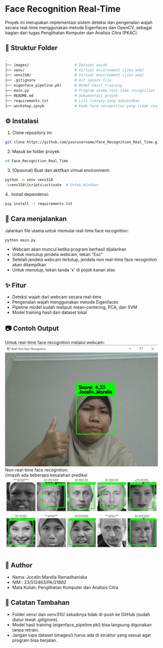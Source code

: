 ﻿# Face Recognition Real-Time
Proyek ini merupakan implementasi sistem deteksi dan pengenalan wajah secara real-time menggunakan metode Eigenfaces dan OpenCV, sebagai bagian dari tugas Penglihatan Komputer dan Analisis Citra (PKAC).

## 📁 Struktur Folder
```bash
.
├── images/                     # Dataset wajah
├── venv/                       # Virtual environment (jika ada)
├── venv310/                    # Virtual environment (jika ada)
├── .gitignore                  # Git ignore file
├── eigenface_pipeline.pkl      # Model hasil training
├── main.py                     # Program utama real-time recognition
├── README.md                   # Dokumentasi proyek
├── requirements.txt            # List library yang dibutuhkan
├── workshop.ipnyb              # Kode face recognition yang tidak real-time ditambah dengan dataset images Jocelin_Marella
```

## ⚙️ Instalasi
1. Clone repository ini:
```bash
git clone https://github.com/yourusername/Face_Recognition_Real_Time.git
```
2. Masuk ke folder proyek:
```bash
cd Face_Recognition_Real_Time
```
3. (Opsional) Buat dan aktifkan virtual environment:
```bash
python -m venv venv310
.\venv310\Scripts\activate  # Untuk Windows
```
4.. Install dependensi:
```bash
pip install -r requirements.txt
```

## 🚀 Cara menjalankan
Jalankan file utama untuk memulai real-time face recognition:
```python
python main.py
```
- Webcam akan muncul ketika program berhasil dijalankan
- Untuk menutup jendela webcam, tekan "Esc"
- Setelah jendela webcam tertutup, jendela non real-time face recognition akan ditampilkan
- Untuk menutup, tekan tanda 'x' di pojok kanan atas

## ✨ Fitur
- Deteksi wajah dari webcam secara real-time
- Pengenalan wajah menggunakan metode Eigenfaces
- Pipeline model sudah meliputi mean-centering, PCA, dan SVM
- Model training hasil dari dataset lokal

## 📷 Contoh Output
Untuk real-time face recognition melalui webcam:
![Real-Time Face Recognition](preview.jpg)
Non-real-time face recognition:  
//masih ada beberapa kesalahan prediksi
![Non Real-Time Face Recognition](preview2.png)

## 👤 Author
- Nama: Jocelin Marella Ramadhaniska
- NIM : 23/512463/PA/21882
- Mata Kuliah: Penglihatan Komputer dan Analisis Citra

## 📌 Catatan Tambahan
- Folder venv/ dan venv310/ sebaiknya tidak di-push ke GitHub (sudah diatur lewat .gitignore).
- Model hasil training (eigenface_pipeline.pkl) bisa langsung digunakan tanpa retrain.
- Jangan lupa dataset (images/) harus ada di struktur yang sesuai agar program bisa berjalan.